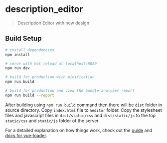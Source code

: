 # description_editor

> Description Editor with new design

## Build Setup

``` bash
# install dependencies
npm install

# serve with hot reload at localhost:8080
npm run dev

# build for production with minification
npm run build

# build for production and view the bundle analyzer report
npm run build --report
```

After building using ```npm run build``` command then there will be `dist` folder in source directory.
Copy `index.html` file to `heditor` folder.
Copy the stylesheet files and javascript files in `dist/static/css` and `dist/static/js` to the top `static/css` and `static/js` folder of the server. 

For a detailed explanation on how things work, check out the [guide](http://vuejs-templates.github.io/webpack/) and [docs for vue-loader](http://vuejs.github.io/vue-loader).
